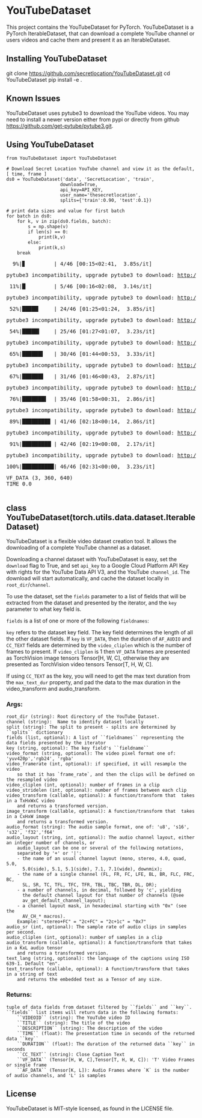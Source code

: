 # YouTubeDataset

This project contains the YouTubeDataset for PyTorch. YouTubeDataset is a PyTorch IterableDataset, 
that can download a complete YouTube channel or users videos and cache them and present it as an IterableDataset.


## Installing YouTubeDataset

git clone https://github.com/secretlocation/YouTubeDataset.git
cd YouTubeDataset
pip install -e .


## Known Issues

YouTubeDataset uses pytube3 to download the YouTube videos. You may need to install a newer version either
from pypi or directly from github https://github.com/get-pytube/pytube3.git.


## Using YouTubeDataset

    from YouTubeDataset import YouTubeDataset

    # Download Secret Location YouTube channel and view it as the default, [ time, frame ]
    ds0 = YouTubeDataset('data', 'SecretLocation', 'train', 
                        download=True,
                        api_key=API_KEY,
                        user_name='thesecretlocation',
                        splits={'train':0.90, 'test':0.1})                  

    # print data sizes and value for first batch
    for batch in ds0:
        for k, v in zip(ds0.fields, batch):
            s = np.shape(v)
            if len(s) == 0:
                print(k,v)
            else:
                print(k,s)
        break


<div class="lm-Widget p-Widget lm-Panel p-Panel jp-Cell-outputWrapper"><div class="lm-Widget p-Widget jp-Collapser jp-OutputCollapser jp-Cell-outputCollapser"><div class="jp-Collapser-child"></div></div><div class="lm-Widget p-Widget jp-OutputArea jp-Cell-outputArea" style=""><div class="lm-Widget p-Widget lm-Panel p-Panel jp-OutputArea-child"><div class="lm-Widget p-Widget jp-OutputPrompt jp-OutputArea-prompt"></div><div class="lm-Widget p-Widget jp-RenderedText jp-mod-trusted jp-OutputArea-output" data-mime-type="application/vnd.jupyter.stderr"><pre>  9%|▊         | 4/46 [00:15&lt;02:41,  3.85s/it]</pre></div></div><div class="lm-Widget p-Widget lm-Panel p-Panel jp-OutputArea-child"><div class="lm-Widget p-Widget jp-OutputPrompt jp-OutputArea-prompt"></div><div class="lm-Widget p-Widget jp-RenderedText jp-mod-trusted jp-OutputArea-output" data-mime-type="application/vnd.jupyter.stdout"><pre>pytube3 incompatibility, upgrade pytube3 to download: <a href="http://youtube.com/watch?v=E5E0Arr57YI" rel="noopener" target="_blank">http://youtube.com/watch?v=E5E0Arr57YI</a> Exception: KeyError, 'cipher'
</pre></div></div><div class="lm-Widget p-Widget lm-Panel p-Panel jp-OutputArea-child"><div class="lm-Widget p-Widget jp-OutputPrompt jp-OutputArea-prompt"></div><div class="lm-Widget p-Widget jp-RenderedText jp-mod-trusted jp-OutputArea-output" data-mime-type="application/vnd.jupyter.stderr"><pre> 11%|█         | 5/46 [00:16&lt;02:08,  3.14s/it]</pre></div></div><div class="lm-Widget p-Widget lm-Panel p-Panel jp-OutputArea-child"><div class="lm-Widget p-Widget jp-OutputPrompt jp-OutputArea-prompt"></div><div class="lm-Widget p-Widget jp-RenderedText jp-mod-trusted jp-OutputArea-output" data-mime-type="application/vnd.jupyter.stdout"><pre>pytube3 incompatibility, upgrade pytube3 to download: <a href="http://youtube.com/watch?v=wgl3nDpmXTQ" rel="noopener" target="_blank">http://youtube.com/watch?v=wgl3nDpmXTQ</a> Exception: KeyError, 'cipher'
</pre></div></div><div class="lm-Widget p-Widget lm-Panel p-Panel jp-OutputArea-child"><div class="lm-Widget p-Widget jp-OutputPrompt jp-OutputArea-prompt"></div><div class="lm-Widget p-Widget jp-RenderedText jp-mod-trusted jp-OutputArea-output" data-mime-type="application/vnd.jupyter.stderr"><pre> 52%|█████▏    | 24/46 [01:25&lt;01:24,  3.85s/it]</pre></div></div><div class="lm-Widget p-Widget lm-Panel p-Panel jp-OutputArea-child"><div class="lm-Widget p-Widget jp-OutputPrompt jp-OutputArea-prompt"></div><div class="lm-Widget p-Widget jp-RenderedText jp-mod-trusted jp-OutputArea-output" data-mime-type="application/vnd.jupyter.stdout"><pre>pytube3 incompatibility, upgrade pytube3 to download: <a href="http://youtube.com/watch?v=PAI8wBkxyw4" rel="noopener" target="_blank">http://youtube.com/watch?v=PAI8wBkxyw4</a> Exception: KeyError, 'cipher'
</pre></div></div><div class="lm-Widget p-Widget lm-Panel p-Panel jp-OutputArea-child"><div class="lm-Widget p-Widget jp-OutputPrompt jp-OutputArea-prompt"></div><div class="lm-Widget p-Widget jp-RenderedText jp-mod-trusted jp-OutputArea-output" data-mime-type="application/vnd.jupyter.stderr"><pre> 54%|█████▍    | 25/46 [01:27&lt;01:07,  3.23s/it]</pre></div></div><div class="lm-Widget p-Widget lm-Panel p-Panel jp-OutputArea-child"><div class="lm-Widget p-Widget jp-OutputPrompt jp-OutputArea-prompt"></div><div class="lm-Widget p-Widget jp-RenderedText jp-mod-trusted jp-OutputArea-output" data-mime-type="application/vnd.jupyter.stdout"><pre>pytube3 incompatibility, upgrade pytube3 to download: <a href="http://youtube.com/watch?v=G0FJHb6Cqn4" rel="noopener" target="_blank">http://youtube.com/watch?v=G0FJHb6Cqn4</a> Exception: KeyError, 'cipher'
</pre></div></div><div class="lm-Widget p-Widget lm-Panel p-Panel jp-OutputArea-child"><div class="lm-Widget p-Widget jp-OutputPrompt jp-OutputArea-prompt"></div><div class="lm-Widget p-Widget jp-RenderedText jp-mod-trusted jp-OutputArea-output" data-mime-type="application/vnd.jupyter.stderr"><pre> 65%|██████▌   | 30/46 [01:44&lt;00:53,  3.33s/it]</pre></div></div><div class="lm-Widget p-Widget lm-Panel p-Panel jp-OutputArea-child"><div class="lm-Widget p-Widget jp-OutputPrompt jp-OutputArea-prompt"></div><div class="lm-Widget p-Widget jp-RenderedText jp-mod-trusted jp-OutputArea-output" data-mime-type="application/vnd.jupyter.stdout"><pre>pytube3 incompatibility, upgrade pytube3 to download: <a href="http://youtube.com/watch?v=y50B7DRNm70" rel="noopener" target="_blank">http://youtube.com/watch?v=y50B7DRNm70</a> Exception: KeyError, 'en'
</pre></div></div><div class="lm-Widget p-Widget lm-Panel p-Panel jp-OutputArea-child"><div class="lm-Widget p-Widget jp-OutputPrompt jp-OutputArea-prompt"></div><div class="lm-Widget p-Widget jp-RenderedText jp-mod-trusted jp-OutputArea-output" data-mime-type="application/vnd.jupyter.stderr"><pre> 67%|██████▋   | 31/46 [01:46&lt;00:43,  2.87s/it]</pre></div></div><div class="lm-Widget p-Widget lm-Panel p-Panel jp-OutputArea-child"><div class="lm-Widget p-Widget jp-OutputPrompt jp-OutputArea-prompt"></div><div class="lm-Widget p-Widget jp-RenderedText jp-mod-trusted jp-OutputArea-output" data-mime-type="application/vnd.jupyter.stdout"><pre>pytube3 incompatibility, upgrade pytube3 to download: <a href="http://youtube.com/watch?v=reQPwK774O0" rel="noopener" target="_blank">http://youtube.com/watch?v=reQPwK774O0</a> Exception: KeyError, 'en'
</pre></div></div><div class="lm-Widget p-Widget lm-Panel p-Panel jp-OutputArea-child"><div class="lm-Widget p-Widget jp-OutputPrompt jp-OutputArea-prompt"></div><div class="lm-Widget p-Widget jp-RenderedText jp-mod-trusted jp-OutputArea-output" data-mime-type="application/vnd.jupyter.stderr"><pre> 76%|███████▌  | 35/46 [01:58&lt;00:31,  2.86s/it]</pre></div></div><div class="lm-Widget p-Widget lm-Panel p-Panel jp-OutputArea-child"><div class="lm-Widget p-Widget jp-OutputPrompt jp-OutputArea-prompt"></div><div class="lm-Widget p-Widget jp-RenderedText jp-mod-trusted jp-OutputArea-output" data-mime-type="application/vnd.jupyter.stdout"><pre>pytube3 incompatibility, upgrade pytube3 to download: <a href="http://youtube.com/watch?v=1BUJU3_ozaE" rel="noopener" target="_blank">http://youtube.com/watch?v=1BUJU3_ozaE</a> Exception: KeyError, 'en'
</pre></div></div><div class="lm-Widget p-Widget lm-Panel p-Panel jp-OutputArea-child"><div class="lm-Widget p-Widget jp-OutputPrompt jp-OutputArea-prompt"></div><div class="lm-Widget p-Widget jp-RenderedText jp-mod-trusted jp-OutputArea-output" data-mime-type="application/vnd.jupyter.stderr"><pre> 89%|████████▉ | 41/46 [02:18&lt;00:14,  2.86s/it]</pre></div></div><div class="lm-Widget p-Widget lm-Panel p-Panel jp-OutputArea-child"><div class="lm-Widget p-Widget jp-OutputPrompt jp-OutputArea-prompt"></div><div class="lm-Widget p-Widget jp-RenderedText jp-mod-trusted jp-OutputArea-output" data-mime-type="application/vnd.jupyter.stdout"><pre>pytube3 incompatibility, upgrade pytube3 to download: <a href="http://youtube.com/watch?v=y50B7DRNm70" rel="noopener" target="_blank">http://youtube.com/watch?v=y50B7DRNm70</a> Exception: KeyError, 'en'
</pre></div></div><div class="lm-Widget p-Widget lm-Panel p-Panel jp-OutputArea-child"><div class="lm-Widget p-Widget jp-OutputPrompt jp-OutputArea-prompt"></div><div class="lm-Widget p-Widget jp-RenderedText jp-mod-trusted jp-OutputArea-output" data-mime-type="application/vnd.jupyter.stderr"><pre> 91%|█████████▏| 42/46 [02:19&lt;00:08,  2.17s/it]</pre></div></div><div class="lm-Widget p-Widget lm-Panel p-Panel jp-OutputArea-child"><div class="lm-Widget p-Widget jp-OutputPrompt jp-OutputArea-prompt"></div><div class="lm-Widget p-Widget jp-RenderedText jp-mod-trusted jp-OutputArea-output" data-mime-type="application/vnd.jupyter.stdout"><pre>pytube3 incompatibility, upgrade pytube3 to download: <a href="http://youtube.com/watch?v=itIZUupuHJ4" rel="noopener" target="_blank">http://youtube.com/watch?v=itIZUupuHJ4</a> Exception: RegexMatchError, get_ytplayer_config: could not find match for config_patterns
</pre></div></div><div class="lm-Widget p-Widget lm-Panel p-Panel jp-OutputArea-child"><div class="lm-Widget p-Widget jp-OutputPrompt jp-OutputArea-prompt"></div><div class="lm-Widget p-Widget jp-RenderedText jp-mod-trusted jp-OutputArea-output" data-mime-type="application/vnd.jupyter.stderr"><pre>100%|██████████| 46/46 [02:31&lt;00:00,  3.23s/it]</pre></div></div><div class="lm-Widget p-Widget lm-Panel p-Panel jp-OutputArea-child"><div class="lm-Widget p-Widget jp-OutputPrompt jp-OutputArea-prompt"></div><div class="lm-Widget p-Widget jp-RenderedText jp-mod-trusted jp-OutputArea-output" data-mime-type="application/vnd.jupyter.stdout"><pre>VF_DATA (3, 360, 640)
TIME 0.0
</pre></div></div><div class="lm-Widget p-Widget lm-Panel p-Panel jp-OutputArea-child"><div class="lm-Widget p-Widget jp-OutputPrompt jp-OutputArea-prompt"></div><div class="lm-Widget p-Widget jp-RenderedText jp-mod-trusted jp-OutputArea-output" data-mime-type="application/vnd.jupyter.stderr"><pre>
</pre></div></div></div></div>


## class YouTubeDataset(torch.utils.data.dataset.IterableDataset)

YouTubeDataset is a flexible video dataset creation tool.
It allows the downloading of a complete YouTube channel as a dataset.
 
Downloading a channel dataset with YouTubeDataset is easy, set the ``download`` flag to True, 
and set ``api_key`` to a Google Cloud Platform API Key with rights for the YouTube Data API V3, 
and the YouTube ``channel_id``. The download will start automatically, and cache the dataset
locally in ``root_dir``/``channel``.
 
To use the dataset, set the `fields` parameter to a list of fields that will be extracted
from the dataset and presented by the iterator, and the ``key`` parameter to what key field is.
 
``fields`` is a list of one or more of the following ``fieldnames``:
 
 
``key`` refers to the dataset key field. The key field determines the length of all the
other dataset fields.
If ``key`` is ``VF_DATA``, then the duration of ``AF_AUDIO`` and ``CC_TEXT`` fields are 
determined by the ``video_cliplen`` which is the number of frames to present. 
If ``video_cliplen`` is 1 then ``VF_DATA`` frames are presented as TorchVision 
image tensors Tensor[H, W, C], otherwise they are presented as TorchVision 
video tensors Tensor[T, H, W, C].
 
If using ``CC_TEXT`` as the key, you will need to get the max text duration from the ``max_text_dur`` property,
and pad the data to the max duration in the video_transform and audio_transform.
 
 
### Args:
    root_dir (string): Root directory of the YouTube Dataset.
    channel (string):  Name to identify dataset locally
    split (string): The split to present - splits are determined by ``splits`` dictionary
    fields (list, optional): A list of ``fieldnames`` representing the data fields presented by the iterator
    key (string, optional): The key field's ``fieldname``
    video_format (string, optional): The video pixel format one of: 'yuv420p','rgb24', 'rgba'
    video_framerate (int, optional): if specified, it will resample the video
        so that it has `frame_rate`, and then the clips will be defined on the resampled video
    video_cliplen (int, optional): number of frames in a clip
    video_stridelen (int, optional): number of frames between each clip
    video_transform (callable, optional): A function/transform that  takes in a TxHxWxC video
        and returns a transformed version.
    image_transform (callable, optional): A function/transform that  takes in a CxHxW image
        and returns a transformed version.
    audio_format (string): The audio sample format, one of: 'u8', 's16', 's32', 'f32','f64'
    audio_layout (string, int, optional): The audio channel layout, either an integer number of channels, or
        audio_layout can be one or several of the following notations,
        separated by '+' or '|':
        - the name of an usual channel layout (mono, stereo, 4.0, quad, 5.0,
          5.0(side), 5.1, 5.1(side), 7.1, 7.1(wide), downmix);
        - the name of a single channel (FL, FR, FC, LFE, BL, BR, FLC, FRC, BC,
          SL, SR, TC, TFL, TFC, TFR, TBL, TBC, TBR, DL, DR);
        - a number of channels, in decimal, followed by 'c', yielding
          the default channel layout for that number of channels (@see
          av_get_default_channel_layout);
        - a channel layout mask, in hexadecimal starting with "0x" (see the
          AV_CH_* macros).
        Example: "stereo+FC" = "2c+FC" = "2c+1c" = "0x7"
    audio_sr (int, optional): The sample rate of audio clips in samples per second.
    audio_cliplen (int, optional): number of samples in a clip
    audio_transform (callable, optional): A function/transform that takes in a KxL audio tensor
        and returns a transformed version.
    text_lang (string, optional): the language of the captions using ISO 639-1. Default "en". 
    text_transform (callable, optional): A function/transform that takes in a string of text
        and returns the embedded text as a Tensor of any size.
 
### Returns:
    tuple of data fields from dataset filtered by ``fields`` and ``key``. 
    ``fields`` list items will return data in the following formats:  
        ``VIDEOID`` (string): The YouTube video ID
        ``TITLE`` (string): The title of the video 
        ``DESCRIPTION`` (string): The description of the video 
        ``TIME`` (float): The presentation time in seconds of the returned data ``key`` 
        ``DURATION`` (float): The duration of the returned data ``key`` in seconds
        ``CC_TEXT`` (string): Close Caption Text
        ``VF_DATA`` (Tensor[H, W, C],Tensor[T, H, W, C]): 'T' Video Frames or single frame
        ``AF_DATA`` (Tensor[K, L]): Audio Frames where `K` is the number of audio channels, and 'L' is samples
        
        
## License
YouTubeDataset is MIT-style licensed, as found in the LICENSE file.
